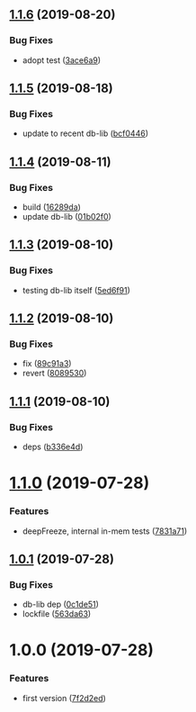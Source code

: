## [1.1.6](https://github.com/NaturalCycles/db-dev-lib/compare/v1.1.5...v1.1.6) (2019-08-20)


### Bug Fixes

* adopt test ([3ace6a9](https://github.com/NaturalCycles/db-dev-lib/commit/3ace6a9))

## [1.1.5](https://github.com/NaturalCycles/db-dev-lib/compare/v1.1.4...v1.1.5) (2019-08-18)


### Bug Fixes

* update to recent db-lib ([bcf0446](https://github.com/NaturalCycles/db-dev-lib/commit/bcf0446))

## [1.1.4](https://github.com/NaturalCycles/db-dev-lib/compare/v1.1.3...v1.1.4) (2019-08-11)


### Bug Fixes

* build ([16289da](https://github.com/NaturalCycles/db-dev-lib/commit/16289da))
* update db-lib ([01b02f0](https://github.com/NaturalCycles/db-dev-lib/commit/01b02f0))

## [1.1.3](https://github.com/NaturalCycles/db-dev-lib/compare/v1.1.2...v1.1.3) (2019-08-10)


### Bug Fixes

* testing db-lib itself ([5ed6f91](https://github.com/NaturalCycles/db-dev-lib/commit/5ed6f91))

## [1.1.2](https://github.com/NaturalCycles/db-dev-lib/compare/v1.1.1...v1.1.2) (2019-08-10)


### Bug Fixes

* fix ([89c91a3](https://github.com/NaturalCycles/db-dev-lib/commit/89c91a3))
* revert ([8089530](https://github.com/NaturalCycles/db-dev-lib/commit/8089530))

## [1.1.1](https://github.com/NaturalCycles/db-dev-lib/compare/v1.1.0...v1.1.1) (2019-08-10)


### Bug Fixes

* deps ([b336e4d](https://github.com/NaturalCycles/db-dev-lib/commit/b336e4d))

# [1.1.0](https://github.com/NaturalCycles/db-dev-lib/compare/v1.0.1...v1.1.0) (2019-07-28)


### Features

* deepFreeze, internal in-mem tests ([7831a71](https://github.com/NaturalCycles/db-dev-lib/commit/7831a71))

## [1.0.1](https://github.com/NaturalCycles/db-dev-lib/compare/v1.0.0...v1.0.1) (2019-07-28)


### Bug Fixes

* db-lib dep ([0c1de51](https://github.com/NaturalCycles/db-dev-lib/commit/0c1de51))
* lockfile ([563da63](https://github.com/NaturalCycles/db-dev-lib/commit/563da63))

# 1.0.0 (2019-07-28)


### Features

* first version ([7f2d2ed](https://github.com/NaturalCycles/db-dev-lib/commit/7f2d2ed))
